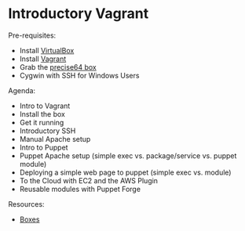 # Introductory Vagrant

Pre-requisites:

 * Install [VirtualBox](https://www.virtualbox.org/wiki/Downloads)
 * Install [Vagrant](http://downloads.vagrantup.com/tags/v1.2.7)
 * Grab the [precise64 box](http://files.vagrantup.com/precise64.box)
 * Cygwin with SSH for Windows Users

Agenda:

 - Intro to Vagrant
 - Install the box
 - Get it running
 - Introductory SSH
 - Manual Apache setup
 - Intro to Puppet
 - Puppet Apache setup (simple exec vs. package/service vs. puppet module)
 - Deploying a simple web page to puppet (simple exec vs. module)
 - To the Cloud with EC2 and the AWS Plugin
 - Reusable modules with Puppet Forge
 
Resources:

 - [Boxes](http://www.vagrantbox.es/)
